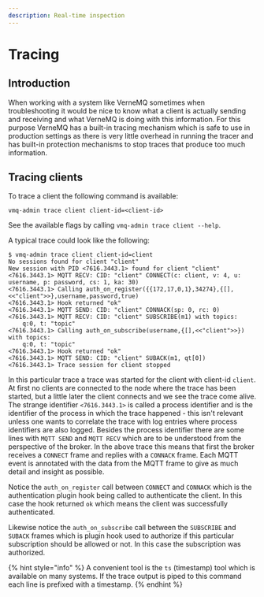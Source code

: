 ```yaml
---
description: Real-time inspection
---
```


# Tracing

## Introduction

When working with a system like VerneMQ sometimes when troubleshooting it would be nice to know what a client is actually sending and receiving and what VerneMQ is doing with this information. For this purpose VerneMQ has a built-in tracing mechanism which is safe to use in production settings as there is very little overhead in running the tracer and has built-in protection mechanisms to stop traces that produce too much information.

## Tracing clients

To trace a client the following command is available:

```text
vmq-admin trace client client-id=<client-id>
```

See the available flags by calling `vmq-admin trace client --help`.

A typical trace could look like the following:

```text
$ vmq-admin trace client client-id=client
No sessions found for client "client"
New session with PID <7616.3443.1> found for client "client"
<7616.3443.1> MQTT RECV: CID: "client" CONNECT(c: client, v: 4, u: username, p: password, cs: 1, ka: 30)
<7616.3443.1> Calling auth_on_register({{172,17,0,1},34274},{[],<<"client">>},username,password,true) 
<7616.3443.1> Hook returned "ok"
<7616.3443.1> MQTT SEND: CID: "client" CONNACK(sp: 0, rc: 0)
<7616.3443.1> MQTT RECV: CID: "client" SUBSCRIBE(m1) with topics:
    q:0, t: "topic"
<7616.3443.1> Calling auth_on_subscribe(username,{[],<<"client">>}) with topics:
    q:0, t: "topic"
<7616.3443.1> Hook returned "ok"
<7616.3443.1> MQTT SEND: CID: "client" SUBACK(m1, qt[0])
<7616.3443.1> Trace session for client stopped
```

In this particular trace a trace was started for the client with client-id `client`. At first no clients are connected to the node where the trace has been started, but a little later the client connects and we see the trace come alive. The strange identifier `<7616.3443.1>` is called a process identifier and is the identifier of the process in which the trace happened - this isn't relevant unless one wants to correlate the trace with log entries where process identifiers are also logged. Besides the process identifier there are some lines with `MQTT SEND` and `MQTT RECV` which are to be understood from the perspective of the broker. In the above trace this means that first the broker receives a `CONNECT` frame and replies with a `CONNACK` frame. Each MQTT event is annotated with the data from the MQTT frame to give as much detail and insight as possible.

Notice the `auth_on_register` call between `CONNECT` and `CONNACK` which is the authentication plugin hook being called to authenticate the client. In this case the hook returned `ok` which means the client was successfully authenticated.

Likewise notice the `auth_on_subscribe` call between the `SUBSCRIBE` and `SUBACK` frames which is plugin hook used to authorize if this particular subscription should be allowed or not. In this case the subscription was authorized.

{% hint style="info" %}
A convenient tool is the `ts` \(timestamp\) tool which is available on many systems. If the trace output is piped to this command each line is prefixed with a timestamp.
{% endhint %}

